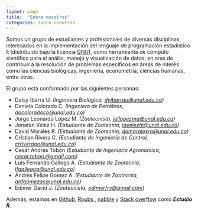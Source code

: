 ```yaml
---
layout: page
title:  "Sobre nosotros"
categories: sobre_nosotros
---
```


Somos un grupo de estudiantes y profesionales de diversas disciplinas, interesados en la implementación del lenguaje de programación estadístico `R` (distribuido bajo la licencia [GNU](https://en.wikipedia.org/wiki/GNU)), como herramienta de cómputo científico para el análiis, manejo y visualización de datos; en aras de contribuir a la resolución de problemas específicos en áreas de interés como las ciencias biológicas, ingeniería, econometría, ciencias humanas, entre otras.

El grupo está conformado por las siguientes personas:

- Deisy Ibarra U. *(Ingeniera Biológica, <dyibarrau@unal.edu.co>)*
- Daniela Colorado C. *(Ingeniera de Petróleos, <dacoloradoco@unal.edu.co>)*
- Jorge Leonardo López M. *(Zootecnista,  <jollopezma@unal.edu.co>)*
- Jonatan Velez H. *(Estudiante de Zootecnia, <javelezhi@unal.edu.co>)*
- David Morales R. *(Estudiante de Zootecnia, <damoralesra@unal.edu.co>)*
- Cristian Rivera G. *(Estudiante de Ingeniería de Control, <crriverago@unal.edu.co>)*
- Cesar Andrés Tobón *(Estudiante de Ingeniería Agronómica, <cesar.tobon.@gmail.com>)*
- Luis Fernando Gallego A. *(Estudiante de Zootecnia, <lfgallegoa@unal.edu.co>)*
- Andrés Felipe Gomez A. *(Estudiante de Zootecnia, <anfgomezac@unal.edu.co>)*
- Edimer David J. *(Zootecnista, <edimerfrv@gmail.com>)*

Además, estamos en [Github](https://github.com/EstudioR), [Rpubs ](https://rpubs.com/Estudio_R), [nabble](http://estudio-r-aed.22873.n8.nabble.com/) y [Stack overflow](https://stackoverflow.com/users/9129406/estudio-r) como ***Estudio R***.